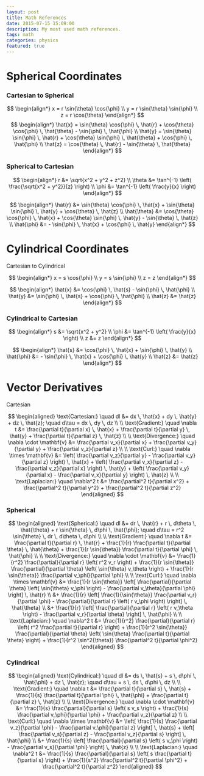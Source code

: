 ```yaml
---
layout: post
title: Math References
date: 2015-07-15 15:09:00
description: My most used math references.
tags: math
categories: physics
featured: true
---
```

# Spherical Coordinates

### Cartesian to Spherical

$$
\begin{align*}
x = r \sin{\theta} \cos{\phi} \\
y = r \sin{\theta} \sin{\phi} \\
z = r \cos{\theta}
\end{align*}
$$
$$
\begin{align*}
\hat{x} = \sin{\theta} \cos{\phi} \, \hat{r} + \cos{\theta} \cos{\phi} \, \hat{\theta} - \sin{\phi} \, \hat{\phi} \\
\hat{y} = \sin{\theta} \sin{\phi} \, \hat{r} + \cos{\theta} \sin{\phi} \, \hat{\theta} + \cos{\phi} \, \hat{\phi} \\
\hat{z} = \cos{\theta} \, \hat{r} - \sin{\theta} \, \hat{\theta}
\end{align*}
$$

### Spherical to Cartesian

$$
\begin{align*}
r &= \sqrt{x^2 + y^2 + z^2} \\
\theta &= \tan^{-1} \left( \frac{\sqrt{x^2 + y^2}}{z} \right) \\
\phi &= \tan^{-1} \left( \frac{y}{x} \right)
\end{align*}
$$

$$
\begin{align*}
\hat{r} &= \sin{\theta} \cos{\phi} \, \hat{x} + \sin{\theta} \sin{\phi} \, \hat{y} + \cos{\theta} \, \hat{z} \\
\hat{\theta} &= \cos{\theta} \cos{\phi} \, \hat{x} + \cos{\theta} \sin{\phi} \, \hat{y} - \sin{\theta} \, \hat{z} \\
\hat{\phi} &= - \sin{\phi} \, \hat{x} + \cos{\phi} \, \hat{y}
\end{align*}
$$

# Cylindrical Coordinates

Cartesian to Cylindrical

$$
\begin{align*}
x = s \cos{\phi} \\
y = s \sin{\phi} \\
z = z
\end{align*}
$$


$$
\begin{align*}
\hat{x} &= \cos{\phi} \, \hat{s} - \sin{\phi} \, \hat{\phi} \\
\hat{y} &= \sin{\phi} \, \hat{s} + \cos{\phi} \, \hat{\phi} \\
\hat{z} &= \hat{z}
\end{align*}
$$

### Cylindrical to Cartesian

$$
\begin{align*}
s &= \sqrt{x^2 + y^2} \\
\phi &= \tan^{-1} \left( \frac{y}{x} \right) \\
z &= z
\end{align*}
$$

$$
\begin{align*}
\hat{s} &= \cos{\phi} \, \hat{x} + \sin{\phi} \, \hat{y} \\
\hat{\phi} &= - \sin{\phi} \, \hat{x} + \cos{\phi} \, \hat{y} \\
\hat{z} &= \hat{z}
\end{align*}
$$

# Vector Derivatives

Cartesian

$$
\begin{aligned}
\text{Cartesian:} \quad dl &= dx \, \hat{x} + dy \, \hat{y} + dz \, \hat{z}; \quad d\tau = dx \, dy \, dz \\
\\
\text{Gradient:} \quad \nabla t &= \frac{\partial t}{\partial x} \, \hat{x} + \frac{\partial t}{\partial y} \, \hat{y} + \frac{\partial t}{\partial z} \, \hat{z} \\
\\
\text{Divergence:} \quad \nabla \cdot \mathbf{v} &= \frac{\partial v_x}{\partial x} + \frac{\partial v_y}{\partial y} + \frac{\partial v_z}{\partial z} \\
\\
\text{Curl:} \quad \nabla \times \mathbf{v} &= \left( \frac{\partial v_z}{\partial y} - \frac{\partial v_y}{\partial z} \right) \, \hat{x} + \left( \frac{\partial v_x}{\partial z} - \frac{\partial v_z}{\partial x} \right) \, \hat{y} + \left( \frac{\partial v_y}{\partial x} - \frac{\partial v_x}{\partial y} \right) \, \hat{z} \\
\\
\text{Laplacian:} \quad \nabla^2 t &= \frac{\partial^2 t}{\partial x^2} + \frac{\partial^2 t}{\partial y^2} + \frac{\partial^2 t}{\partial z^2}
\end{aligned}
$$


### Spherical

$$
\begin{aligned}
\text{Spherical:} \quad dl &= dr \, \hat{r} + r \, d\theta \, \hat{\theta} + r \sin{\theta} \, d\phi \, \hat{\phi}; \quad d\tau = r^2 \sin{\theta} \, dr \, d\theta \, d\phi \\
\\
\text{Gradient:} \quad \nabla t &= \frac{\partial t}{\partial r} \, \hat{r} + \frac{1}{r} \frac{\partial t}{\partial \theta} \, \hat{\theta} + \frac{1}{r \sin{\theta}} \frac{\partial t}{\partial \phi} \, \hat{\phi} \\
\\
\text{Divergence:} \quad \nabla \cdot \mathbf{v} &= \frac{1}{r^2} \frac{\partial}{\partial r} \left( r^2 v_r \right) + \frac{1}{r \sin{\theta}} \frac{\partial}{\partial \theta} \left( \sin{\theta} v_\theta \right) + \frac{1}{r \sin{\theta}} \frac{\partial v_\phi}{\partial \phi} \\
\\
\text{Curl:} \quad \nabla \times \mathbf{v} &= \frac{1}{r \sin{\theta}} \left[ \frac{\partial}{\partial \theta} \left( \sin{\theta} v_\phi \right) - \frac{\partial v_\theta}{\partial \phi} \right] \, \hat{r} \\
&+ \frac{1}{r} \left[ \frac{1}{\sin{\theta}} \frac{\partial v_r}{\partial \phi} - \frac{\partial}{\partial r} \left( r v_\phi \right) \right] \, \hat{\theta} \\
&+ \frac{1}{r} \left[ \frac{\partial}{\partial r} \left( r v_\theta \right) - \frac{\partial v_r}{\partial \theta} \right] \, \hat{\phi} \\
\\
\text{Laplacian:} \quad \nabla^2 t &= \frac{1}{r^2} \frac{\partial}{\partial r} \left( r^2 \frac{\partial t}{\partial r} \right) + \frac{1}{r^2 \sin{\theta}} \frac{\partial}{\partial \theta} \left( \sin{\theta} \frac{\partial t}{\partial \theta} \right) + \frac{1}{r^2 \sin^2{\theta}} \frac{\partial^2 t}{\partial \phi^2}
\end{aligned}
$$

### Cylindrical

$$
\begin{aligned}
\text{Cylindrical:} \quad dl &= ds \, \hat{s} + s \, d\phi \, \hat{\phi} + dz \, \hat{z}; \quad d\tau = s \, ds \, d\phi \, dz \\
\\
\text{Gradient:} \quad \nabla t &= \frac{\partial t}{\partial s} \, \hat{s} + \frac{1}{s} \frac{\partial t}{\partial \phi} \, \hat{\phi} + \frac{\partial t}{\partial z} \, \hat{z} \\
\\
\text{Divergence:} \quad \nabla \cdot \mathbf{v} &= \frac{1}{s} \frac{\partial}{\partial s} \left( s v_s \right) + \frac{1}{s} \frac{\partial v_\phi}{\partial \phi} + \frac{\partial v_z}{\partial z} \\
\\
\text{Curl:} \quad \nabla \times \mathbf{v} &= \left[ \frac{1}{s} \frac{\partial v_z}{\partial \phi} - \frac{\partial v_\phi}{\partial z} \right] \, \hat{s} + \left[ \frac{\partial v_s}{\partial z} - \frac{\partial v_z}{\partial s} \right] \, \hat{\phi} \\
&+ \frac{1}{s} \left[ \frac{\partial}{\partial s} \left( s v_\phi \right) - \frac{\partial v_s}{\partial \phi} \right] \, \hat{z} \\
\\
\text{Laplacian:} \quad \nabla^2 t &= \frac{1}{s} \frac{\partial}{\partial s} \left( s \frac{\partial t}{\partial s} \right) + \frac{1}{s^2} \frac{\partial^2 t}{\partial \phi^2} + \frac{\partial^2 t}{\partial z^2}
\end{aligned}
$$
